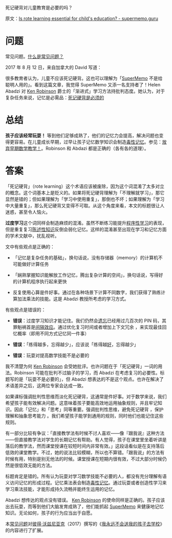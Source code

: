 死记硬背对儿童教育是必要的吗？

原文：[Is rote learning essential for child's education? - supermemo.guru](https://supermemo.guru/wiki/Is_rote_learning_essential_for_child's_education%3F)

# 问题

常见问题。[什么是常见问题？](https://supermemo.guru/wiki/What_are_FAQs%3F)

2017 年 8 月 12 日，来自加拿大的 David 写道：

很多教育者认为，儿童不应该死记硬背。这也可以理解为「[SuperMemo](https://supermemo.guru/wiki/SuperMemo) 不是给聪明人用的」。看到这篇文章，我觉得 SuperMemo 又添一名支持者了！Helen Abadzi 对 [Ken Robinson](https://supermemo.guru/wiki/Ken_Robinson) 爵士的「渐进式」学习方法持批判态度。她认为，对于复杂任务来说，记忆是必需品：[死记硬背是必须的](https://www.tes.com/us/news/breaking-news/rote-learning-essential-a-childs-education-play-isnt-says-leading)

# 总结

**孩子应该经常玩耍！** 等到他们足够成熟了，他们的记忆力会提高，解决问题也变得更容易。在儿童成长早期，过早让孩子记忆数学知识会制造[毒性记忆](https://supermemo.guru/wiki/Toxic_memory)。参见：[放弃早期数学教学！](https://supermemo.guru/wiki/Abandon_early_math_instruction!)。Robinson 和 Abdazi 都是正确的（各有各的道理）。

# 答案

「死记硬背」（rote learning）这个术语应该被废除，因为这个词混淆了太多对立的概念。这个词基本上是贬义的。如果将死记硬背理解为「不理解就学习」，那它显然是错的；但如果理解为「学习中使用重复」，那倒也不坏；如果理解为「学习中大量重复」，那么死记硬背又变得不可取。从这个角度来看，本文的标题很让人迷惑，甚至令人恼火。

**过度学习**这个词同样会制造麻烦的混淆。虽然不断练习能提升[程序性学习](https://supermemo.guru/wiki/Procedural_memory)的表现，但是重复复习[陈述性知识](https://supermemo.guru/wiki/Declarative_memory)反倒会弱化记忆。这样的混淆甚至出现在学习和记忆方面的学术文献中，扰乱视听。

文中有些观点是正确的：

- 「记忆是复杂任务的基础」，换句话说，没有存储器（memory）的计算机不可能做好计算任务

- 「娴熟掌握知识能解放工作记忆，腾出复杂计算的空间」，换句话说，写得好的计算机程序执行起来更快

- 反复使用心算是件好事。通过在各种场景下计算不同数字，我们获得了熟练计算加法乘法的技能。这是 Abadzi 教授所考虑的学习方式。  

有些观点是错误的：

- **错误**：过度学习知识才能记住。我们仍然会[遗忘](https://supermemo.guru/wiki/Forgetting)已经用过几百次的 PIN 码，其罪魁祸首是[间隔效应](https://supermemo.guru/wiki/Spacing_effect)。通过优化复习时间或者增加上下文冗余 ，来实现最佳回忆概率（即用不同方式记忆同一件事）

- **错误**：「练得越多，忘得越少」，应该说「练得越[好](https://supermemo.guru/wiki/SuperMemo)，忘得越少」

- **错误**：玩耍对提高数学技能不是必要的

我不清楚为何 [Ken Robinson](https://supermemo.guru/wiki/Ken_Robinson) 会受她批评。也许问题在于「死记硬背」一词的用法。Robinson 可能在批判不过脑子的学习，而 Abadzi 在考虑复习的必要性。标题写的是「玩耍不是必要的」，但 Abadzi 想表达的不是这个观点。也许在解决了术语差异之后，这两位专家会达成一致。

如果课标强调批判性思维而淡化死记硬背，这通常是件好事。对于数学来说，我们希望孩子能有效解决问题。这意味着孩子要能高效地运用抽象规则，并且牢记知识。因此「记忆」和「思考」同等重要。强调批判性思维，避免死记硬背 ，保护理解和抽象思考能力 。我们希望孩子能学到通用的规则，同时他们也能记住这些规则。

有一部分比较有争议：「直接教学法有时候不讨人喜欢——像『跟我说』这种方法——但直接教学法对学生的长期记忆有帮助。有人觉得，孩子在课堂里坐着听讲是落后的教学法，然而课堂授课在较短时间内非常有效。」这段话看似是在支持落后低效的课堂教学。不过，她的说法比较模糊，所以也不算错。「跟我说」的方法有时候有用，特别是别无他法的时候。课堂授课在短期内很有效，不过大部分时候仍然是很低效无能的方法。

标题肯定是错的。所有认为玩耍对学习数学技能不必要的人，都没有充分理解有语义访问记忆的形成过程。记忆乘法表会制造[毒性记忆](https://supermemo.guru/wiki/Toxic_memory)。通过玩耍或者创造性学习来学习乘法技能，才能形成持久流畅并能终生运用的记忆。

Abadzi 想传达的观点没有错误。 [Ken Robinson](https://supermemo.guru/wiki/Ken_Robinson) 的使命同样是正确的。孩子应该出去玩耍，而等到他们大脑发育成熟了，他们能抓起 [SuperMemo](https://supermemo.guru/wiki/SuperMemo) 来健康地记忆知识。无论如何，孩子的行为应当出于自愿。

本[常见问题](https://supermemo.guru/wiki/FAQs)对[彼得·沃兹尼亚克](https://supermemo.guru/wiki/Piotr_Wozniak)（2017）撰写的《[我永远不会送我的孩子去学校](https://supermemo.guru/wiki/Problem_of_Schooling)》的内容进行了扩展。